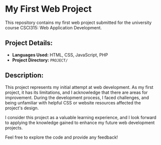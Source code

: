 # My First Web Project

This repository contains my first web project submitted for the university course CSCI315: Web Application Development.

## Project Details:

- **Languages Used:** HTML, CSS, JavaScript, PHP
- **Project Directory:** `PROJECT/`

## Description:

This project represents my initial attempt at web development. As my first project, it has its limitations, and I acknowledge that there are areas for improvement. During the development process, I faced challenges, and being unfamiliar with helpful CSS or website resources affected the project's design.

I consider this project as a valuable learning experience, and I look forward to applying the knowledge gained to enhance my future web development projects.

Feel free to explore the code and provide any feedback!
